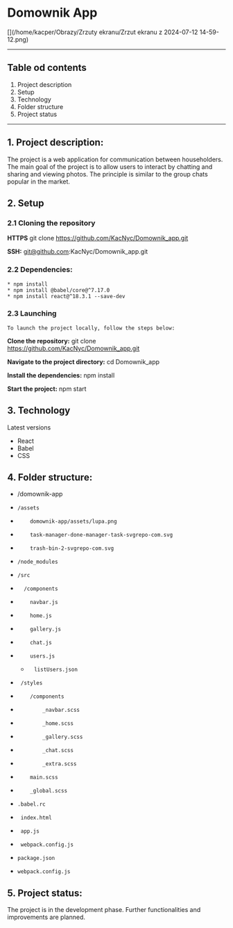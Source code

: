 # Domownik App
[](/home/kacper/Obrazy/Zrzuty ekranu/Zrzut ekranu z 2024-07-12 14-59-12.png)
______________________________________________________________________________

## Table od contents
1. Project description
2. Setup
3. Technology
4. Folder structure
5. Project status
______________________________________________________________________________

## 1. Project description:
The project is a web application for communication between householders. The main goal of the project is to allow users to interact by chatting and sharing and viewing photos. The principle is similar to the group chats popular in the market.

## 2. Setup

### 2.1 Cloning the repository
**HTTPS**
git clone https://github.com/KacNyc/Domownik_app.git

**SSH:**
git@github.com:KacNyc/Domownik_app.git

### 2.2 Dependencies:
    * npm install
    * npm install @babel/core@^7.17.0
    * npm install react@^18.3.1 --save-dev

### 2.3 Launching
    To launch the project locally, follow the steps below:

**Clone the repository:**
git clone https://github.com/KacNyc/Domownik_app.git

**Navigate to the project directory:**
cd Domownik_app

**Install the dependencies:**
npm install

**Start the project:**
npm start

## 3. Technology
Latest versions
* React
* Babel
* CSS

## 4. Folder structure:

* /domownik-app
*     /assets
*         domownik-app/assets/lupa.png
*         task-manager-done-manager-task-svgrepo-com.svg
*         trash-bin-2-svgrepo-com.svg
*     /node_modules
*     /src
*       /components
*         navbar.js
*         home.js
*         gallery.js
*         chat.js
*         users.js
  *       listUsers.json
*      /styles
*         /components
*             _navbar.scss
*             _home.scss
*             _gallery.scss
*             _chat.scss
*             _extra.scss
*         main.scss
*         _global.scss
*     .babel.rc
*      index.html
*      app.js
*      webpack.config.js
*     package.json
*     webpack.config.js

## 5. Project status:
The project is in the development phase. Further functionalities and improvements are planned.
